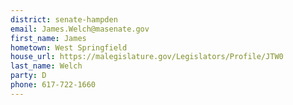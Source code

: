 ```yaml
---
district: senate-hampden
email: James.Welch@masenate.gov
first_name: James
hometown: West Springfield
house_url: https://malegislature.gov/Legislators/Profile/JTW0
last_name: Welch
party: D
phone: 617-722-1660
---
```

